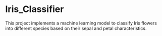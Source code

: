 # Iris_Classifier
 This project implements a machine learning model to classify Iris flowers into different species based on their sepal and petal characteristics.
